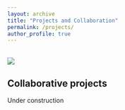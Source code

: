 ```yaml
---
layout: archive
title: "Projects and Collaboration"
permalink: /projects/
author_profile: true
---
```


<br/><img src='/images/montagne_1.jpg'>

## Collaborative projects

Under construction